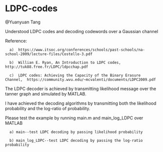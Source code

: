 # LDPC-codes

@Yuanyuan Tang

Understood LDPC codes and decoding codewords over a Gaussian channel

Reference: 
        
      a)  https://www.itsoc.org/conferences/schools/past-schools/na-school-2009/lecture-files/Costello-3.pdf
       
      b)  Willian E. Ryan, An Introduction to LDPC codes,  http://tuk88.free.fr/LDPC/ldpcchap.pdf
       
      c)  LDPC codes: Achieving the Capacity of the Binary Erasure Channel,  https://community.wvu.edu/~mcvalenti/documents/LDPC2009.pdf
       
       
The LDPC decoder is achieved by transmitting likelihood message over the tanner graph and simulated by MATLAB. 


I have achieved the decoding algorithms by transmitting both the likelihood probability and the log-ratio of probability. 


Please test the example by running main.m and main_log_LDPC over MATLAB
   
      a) main--test LDPC decoding by passing likelihood probability
   
      b) main_log_LDPC--test LDPC decoding by passing the log-ratio probability


